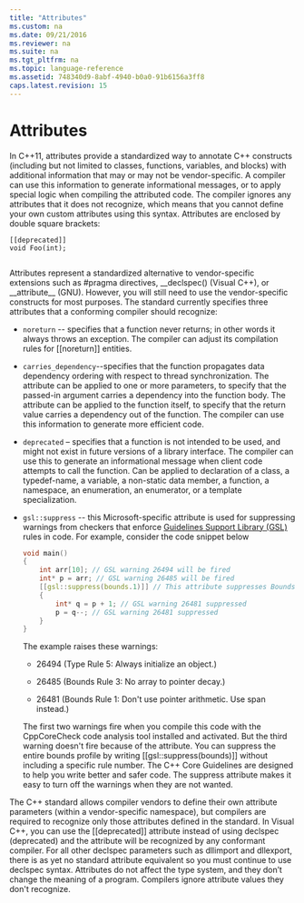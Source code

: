 ```yaml
---
title: "Attributes"
ms.custom: na
ms.date: 09/21/2016
ms.reviewer: na
ms.suite: na
ms.tgt_pltfrm: na
ms.topic: language-reference
ms.assetid: 748340d9-8abf-4940-b0a0-91b6156a3ff8
caps.latest.revision: 15
---
```

# Attributes
In C++11, attributes provide a standardized way to annotate C++ constructs (including but not limited to classes, functions, variables, and blocks) with additional information that may or may not be vendor-specific. A compiler can use this information to generate informational messages, or to apply special logic when compiling the attributed code. The compiler ignores any attributes that it does not recognize, which means that you cannot define your own custom attributes using this syntax. Attributes are enclosed by double square brackets:  
  
```  
[[deprecated]]  
void Foo(int);  
  
```  
  
 Attributes represent a standardized alternative to vendor-specific extensions such as #pragma directives,  __declspec() (Visual C++),  or \__attribute\_\_ (GNU). However,  you will still need to use the vendor-specific constructs for most purposes.  The standard currently specifies three attributes that a conforming compiler should recognize:  
  
-   `noreturn` -- specifies that a function never returns; in other words it always throws an exception. The compiler can adjust its compilation rules for [[noreturn]] entities.  
  
-   `carries_dependency`--specifies that the function propagates data dependency ordering with respect to thread synchronization. The attribute can be applied to one or more parameters, to specify that the passed-in argument carries a dependency into the function body. The attribute can be applied to the function itself, to specify that the return value carries a dependency out of the function.   The compiler can use this information to generate more efficient code.  
  
-   `deprecated` – specifies that a function is not intended to be used, and might not exist in future versions of a library interface. The compiler can use this to generate an informational message when client code attempts to call the function. Can be applied to declaration of a class, a typedef-name, a variable, a non-static data member, a function, a namespace, an enumeration, an enumerator, or a template specialization.  
  
-   `gsl::suppress`  -- this Microsoft-specific attribute is used for suppressing warnings from checkers that enforce [Guidelines Support Library (GSL)](https://github.com/Microsoft/GSL) rules in code. For example, consider the code snippet below  
  
    ```cpp  
    void main()  
    {  
        int arr[10]; // GSL warning 26494 will be fired  
        int* p = arr; // GSL warning 26485 will be fired  
        [[gsl::suppress(bounds.1)]] // This attribute suppresses Bounds rule #1  
        {  
            int* q = p + 1; // GSL warning 26481 suppressed  
            p = q--; // GSL warning 26481 suppressed   
        }  
    }  
    ```  
  
     The example raises these warnings:  
  
    -   26494 (Type Rule 5: Always initialize an object.)  
  
    -   26485 (Bounds Rule 3: No array to pointer decay.)  
  
    -   26481 (Bounds Rule 1: Don't use pointer arithmetic. Use span instead.)  
  
     The first two warnings fire when you compile this code with the CppCoreCheck code analysis tool installed and activated. But the third warning doesn't fire because of the attribute. You can suppress the entire bounds profile by writing [[gsl::suppress(bounds)]] without including a specific rule number. The C++ Core Guidelines are designed to help you write better and safer code. The suppress attribute makes it easy to turn off the warnings when they are not wanted.  
  
 The C++ standard allows compiler vendors to define their own attribute parameters (within a vendor-specific namespace), but compilers are required to recognize only those attributes defined in the standard. In Visual C++, you can use the [[deprecated]] attribute instead of using declspec (deprecated) and the attribute will be recognized by any conformant compiler. For all other declspec parameters such as dllimport and dllexport, there is as yet no standard attribute equivalent so you must continue to use declspec syntax. Attributes do not affect the type system, and they don’t change the meaning of a program. Compilers ignore attribute values they don't recognize.